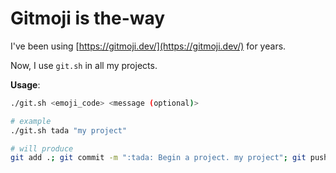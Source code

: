# Gitmoji is the-way

I've been using [https://gitmoji.dev/](https://gitmoji.dev/) for years.

Now, I use `git.sh` in all my projects.

**Usage**:

```bash
./git.sh <emoji_code> <message (optional)>

# example
./git.sh tada "my project"

# will produce
git add .; git commit -m ":tada: Begin a project. my project"; git push
```